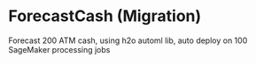 # ForecastCash (Migration)
Forecast 200 ATM cash, using h2o automl lib, auto deploy on 100 SageMaker processing jobs
